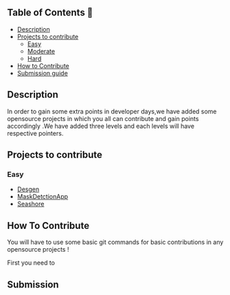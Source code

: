 ## Table of Contents 📕
- [Description](#description)
- [Projects to contribute](#projects-to-contribute)
  - [Easy]()
  - [Moderate]()
  - [Hard]()
- [How to Contribute](#how-to-contribute)
- [Submission guide](#submission-guide)
## Description
In order to gain some extra points in developer days,we have added some opensource projects in which you all can contribute and gain points accordingly .We have added three levels and each levels will have respective pointers.

## Projects to contribute
### Easy
 - [Desgen]()
 - [MaskDetctionApp]()
 - [Seashore]()

## How To Contribute
You will have to use some basic git commands for basic contributions in any opensource projects !

First you need to 


## Submission







 